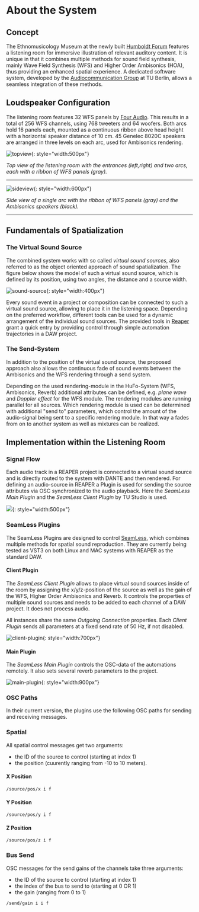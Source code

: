 # About the System

## Concept


The Ethnomusicology Museum at the newly built
[Humboldt Forum](https://www.humboldtforum.org/en/) features a listening room for immersive
illustration of relevant auditory content.
It is unique in that it combines multiple methods for sound field synthesis,
mainly Wave Field Synthesis (WFS) and Higher Order Ambisonics (HOA), thus
providing an enhanced spatial experience.
A dedicated software system, developed by the [Audiocommunication Group](https://www.ak.tu-berlin.de/menue/fachgebiet_audiokommunikation/)
at TU Berlin, allows a seamless integration of these methods.


## Loudspeaker Configuration

The listening room features 32 WFS panels by [Four Audio](http://fouraudio.com/en/products/wfs.html). This results in a total of 256 WFS channels, using 768 tweeters and 64 woofers.  Both arcs hold 16 panels each, mounted as a continuous ribbon above head height with  a  horizontal  speaker  distance  of 10 cm.   45 Genelec 8020C speakers are arranged  in  three  levels  on  each  arc,   used  for Ambisonics rendering.

![topview](graphics/top_view_speakers.png "Top view."){: style="width:500px"}

*Top view of the listening room with the entrances (left,right) and two
arcs, each with a ribbon of WFS panels (gray).*

---

![sideview](graphics/side_view_speakers.png "Side view."){: style="width:600px"}

*Side view of a single arc with the ribbon of WFS panels (gray) and the Ambisonics speakers (black).*

---

## Fundamentals of Spatialization

### The Virtual Sound Source

The combined system works with so called *virtual sound sources*, also referred
to as the object oriented approach of sound spatialization.
The figure below shows the model of such a virtual sound source,
which is defined by its position, using two angles, the distance and a source width.

![sound-source](graphics/sound_source.png "Virtual Sound Source."){: style="width:400px"}

Every sound event in a project or composition can be connected to such a virtual sound source,
allowing to place it in the listening space.
Depending on the preferred workflow, different tools can be used for a dynamic
arrangement of the individual sound sources.
The provided tools in [Reaper](reaper/) grant a quick entry
by providing control through simple automation trajectories in a DAW project.

### The Send-System

In addition to the position of the virtual sound source,
the proposed approach also allows the continuous fade of
sound events between the Ambisonics and the WFS rendering
through a send system.

Depending on the used rendering-module in the HuFo-System (WFS, Ambisonics, Reverb) additional attributes can be defined, e.g. *plane wave* and *Doppler effect* for the WFS module.
The rendering modules are running parallel for all sources. Which rendering module is used can be determined with additional "send to" parameters, which control the amount of the audio-signal being sent to a specific rendering module. In that way a fades from on to another system as well as mixtures can be realized.

## Implementation within the Listening Room

### Signal Flow

Each audio track in a REAPER project is connected to a virtual sound source and is directly routed to the system with DANTE and then rendered.
For defining an audio-source in REAPER a Plugin is used for sending the source attributes via OSC synchronized to the audio playback. Here the *SeamLess Main Plugin* and the *SeamLess Client Plugin* by TU Studio is used.

![](graphics/ReaperDiagramm.png){: style="width:500px"}

### SeamLess Plugins

The SeamLess Plugins are designed to control
[SeamLess](https://github.com/anwaldt/seamless), which combines
multiple methods for spatial sound reproduction.
They are currently being tested as VST3 on both Linux and MAC
systems with REAPER as the standard DAW.

#### Client Plugin

The *SeamLess Client Plugin* allows to place virtual sound sources inside of the room by assigning the x/y/z-position of the source as well as the gain of the WFS, Higher Order Ambisonics and Reverb.
It controls the properties of multiple sound sources and needs to be added to each channel of a DAW project.
It does not process audio.

All instances share the same *Outgoing Connection* properties.
Each *Client Plugin* sends all parameters at a fixed send rate
of 50 Hz, if not disabled.

![client-plugin](graphics/ClientPlugin.png "Client Plugin."){: style="width:700px"}


#### Main Plugin

The *SeamLess Main Plugin* controls the OSC-data of the automations remotely. It also sets several reverb parameters to the project.  

![main-plugin](graphics/MainPlugin.jpg "Main Plugin."){: style="width:900px"}

### OSC Paths

In their current version, the plugins
use the following OSC paths for sending
and receiving messages.


### Spatial

All spatial control messages get two arguments:

- the ID of the source to control (starting at index 1)
- the position (cuurently ranging from -10 to 10 meters).

#### X Position

```console
/source/pos/x i f
```

#### Y Position

```console
/source/pos/y i f
```

#### Z Position

```console
/source/pos/z i f
```

### Bus Send

OSC messages for the send gains of the channels
take three arguments:

- the ID of the source to control (starting at index 1)
- the index of the bus to send to (starting at 0 OR 1)
- the gain (ranging from 0 to 1)

```console
/send/gain i i f
```
